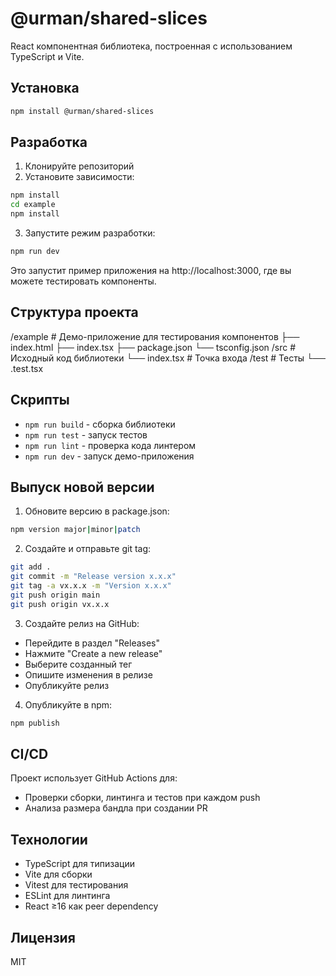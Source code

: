 # @urman/shared-slices

React компонентная библиотека, построенная с использованием TypeScript и Vite.

## Установка

```bash
npm install @urman/shared-slices
```

## Разработка

1. Клонируйте репозиторий
2. Установите зависимости:

```bash
npm install
cd example
npm install
```

3. Запустите режим разработки:

```bash
npm run dev
```

Это запустит пример приложения на http://localhost:3000, где вы можете тестировать компоненты.

## Структура проекта

/example # Демо-приложение для тестирования компонентов
├── index.html
├── index.tsx
├── package.json
└── tsconfig.json
/src # Исходный код библиотеки
└── index.tsx # Точка входа
/test # Тесты
└── .test.tsx

## Скрипты

- `npm run build` - сборка библиотеки
- `npm run test` - запуск тестов
- `npm run lint` - проверка кода линтером
- `npm run dev` - запуск демо-приложения

## Выпуск новой версии

1. Обновите версию в package.json:

```bash
npm version major|minor|patch
```

2. Создайте и отправьте git tag:

```bash
git add .
git commit -m "Release version x.x.x"
git tag -a vx.x.x -m "Version x.x.x"
git push origin main
git push origin vx.x.x
```

3. Создайте релиз на GitHub:

- Перейдите в раздел "Releases"
- Нажмите "Create a new release"
- Выберите созданный тег
- Опишите изменения в релизе
- Опубликуйте релиз

4. Опубликуйте в npm:

```bash
npm publish
```

## CI/CD

Проект использует GitHub Actions для:

- Проверки сборки, линтинга и тестов при каждом push
- Анализа размера бандла при создании PR

## Технологии

- TypeScript для типизации
- Vite для сборки
- Vitest для тестирования
- ESLint для линтинга
- React ≥16 как peer dependency

## Лицензия

MIT
